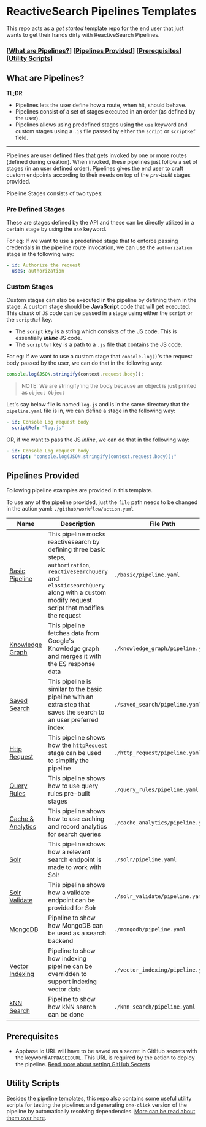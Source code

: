 # ReactiveSearch Pipelines Templates

This repo acts as a _get started_ template repo for the end user that just wants to get their hands dirty with ReactiveSearch Pipelines.

### \[[What are Pipelines?](#what-are-pipelines)] \[[Pipelines Provided](#pipelines-provided)] \[[Prerequisites](#prerequisites)] \[[Utility Scripts](#utility-scripts)] 

## What are Pipelines?

**TL;DR**

- Pipelines lets the user define how a route, when hit, should behave.
- Pipelines consist of a set of stages executed in an order (as defined by the user).
- Pipelines allows using predefined stages using the `use` keyword and custom stages using a `.js` file passed by either the `script` or `scriptRef` field.

---

Pipelines are user defined files that gets invoked by one or more routes (defined during creation). When invoked, these pipelines just follow a set of stages (in an user defined order). Pipelines gives the end user to craft custom endpoints according to their needs on top of the _pre-built_ stages provided.

Pipeline Stages consists of two types:

### Pre Defined Stages

These are stages defined by the API and these can be directly utilized in a certain stage by using the `use` keyword.

For eg: If we want to use a predefined stage that to enforce passing credentials in the pipeline route invocation, we can use the `authorization` stage in the following way:

```yaml
- id: Authorize the request
  uses: authorization
```

### Custom Stages

Custom stages can also be executed in the pipeline by defining them in the stage. A custom stage should be **JavaScript** code that will get executed. This _chunk_ of `JS` code can be passed in a stage using either the `script` or the `scriptRef` key.

- The `script` key is a string which consists of the JS code. This is essentially **_inline_** JS code.
- The `scriptRef` key is a path to a `.js` file that contains the JS code.

For eg: If we want to use a custom stage that `console.log()`'s the request body passed by the user, we can do that in the following way:

```js
console.log(JSON.stringify(context.request.body));
```

> NOTE: We are stringify'ing the body because an object is just printed as `object Object`

Let's say below file is named `log.js` and is in the same directory that the `pipeline.yaml` file is in, we can define a stage in the following way:

```yaml
- id: Console Log request body
  scriptRef: "log.js"
```

OR, if we want to pass the JS _inline_, we can do that in the following way:

```yaml
- id: Console Log request body
  script: "console.log(JSON.stringify(context.request.body));"
```

## Pipelines Provided

Following pipeline examples are provided in this template.

To use any of the pipeline provided, just the `file` path needs to be changed in the action yaml: `./github/workflow/action.yaml`

| Name                                                                                           | Description                                                                                                                                                                                           | File Path                         |
| ---------------------------------------------------------------------------------------------- | ----------------------------------------------------------------------------------------------------------------------------------------------------------------------------------------------------- | --------------------------------- |
| [Basic Pipeline](https://github.com/appbaseio/pipelines-template/tree/master/basic)            | This pipeline mocks reactivesearch by defining three basic steps, `authorization`, `reactivesearchQuery` and `elasticsearchQuery` along with a custom modify request script that modifies the request | `./basic/pipeline.yaml`           |
| [Knowledge Graph](https://github.com/appbaseio/pipelines-template/tree/master/knowledge_graph) | This pipeline fetches data from Google's Knowledge graph and merges it with the ES response data                                                                                                      | `./knowledge_graph/pipeline.yaml` |
| [Saved Search](https://github.com/appbaseio/pipelines-template/tree/master/saved_search)       | This pipeline is similar to the basic pipeline with an extra step that saves the search to an user preferred index                                                                                    | `./saved_search/pipeline.yaml`    |
| [Http Request](https://github.com/appbaseio/pipelines-template/tree/master/http_request) | This pipeline shows how the `httpRequest` stage can be used to simplify the pipeline | `./http_request/pipeline.yaml` |
| [Query Rules](https://github.com/appbaseio/pipelines-template/tree/master/query_rules) | This pipeline shows how to use query rules pre-built stages | `./query_rules/pipeline.yaml` |
| [Cache & Analytics](https://github.com/appbaseio/pipelines-template/tree/master/cache_analytics) | This pipeline shows how to use caching and record analytics for search queries | `./cache_analytics/pipeline.yaml` |
| [Solr](https://github.com/appbaseio/pipelines-template/tree/master/solr) | This pipeline shows how a relevant search endpoint is made to work with Solr | `./solr/pipeline.yaml` |
| [Solr Validate](https://github.com/appbaseio/pipelines-template/tree/master/solr_validate) | This pipeline shows how a validate endpoint can be provided for Solr | `./solr_validate/pipeline.yaml` |
| [MongoDB](https://github.com/appbaseio/pipelines-template/tree/master/mongodb) | Pipeline to show how MongoDB can be used as a search backend | `./mongodb/pipeline.yaml` |
| [Vector Indexing](https://github.com/appbaseio/pipelines-template/tree/master/vector_indexing) | Pipeline to show how indexing pipeline can be overridden to support indexing vector data | `./vector_indexing/pipeline.yaml` |
| [kNN Search](https://github.com/appbaseio/pipelines-template/tree/master/knn_search) | Pipeline to show how kNN search can be done | `./knn_search/pipeline.yaml` |

## Prerequisites

- Appbase.io URL will have to be saved as a secret in GitHub secrets with the keyword `APPBASEIOURL`. This URL is required by the action to deploy the pipeline. [Read more about setting GitHub Secrets](https://docs.github.com/en/actions/security-guides/encrypted-secrets)

## Utility Scripts

Besides the pipeline templates, this repo also contains some useful utility scripts for testing the pipelines and generating `one-click` version of the pipeline by automatically resolving dependencies. [More can be read about them over here](./.scripts/README.md).
